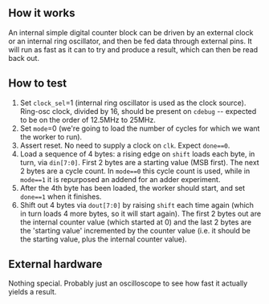 <!---

This file is used to generate your project datasheet. Please fill in the information below and delete any unused
sections.

You can also include images in this folder and reference them in the markdown. Each image must be less than
512 kb in size, and the combined size of all images must be less than 1 MB.
-->

## How it works

An internal simple digital counter block can be driven by an external clock or an internal ring oscillator, and then be fed data through external pins. It will run as fast as it can to try and produce a result, which can then be read back out.


## How to test

1.  Set `clock_sel`=1 (internal ring oscillator is used as the clock source). Ring-osc clock, divided by 16, should be present on `cdebug` -- expected to be on the order of 12.5MHz to 25MHz.
2.  Set `mode`=0 (we're going to load the number of cycles for which we want the worker to run).
3.  Assert reset. No need to supply a clock on `clk`. Expect `done==0`. 
4.  Load a sequence of 4 bytes: a rising edge on `shift` loads each byte, in turn, via `din[7:0]`. First 2 bytes are a starting value (MSB first). The next 2 bytes are a cycle count. In `mode==0` this cycle count is used, while in `mode==1` it is repurposed an addend for an adder experiment.
5.  After the 4th byte has been loaded, the worker should start, and set `done==1` when it finishes.
6.  Shift out 4 bytes via `dout[7:0]` by raising `shift` each time again (which in turn loads 4 more bytes, so it will start again). The first 2 bytes out are the internal counter value (which started at 0) and the last 2 bytes are the 'starting value' incremented by the counter value (i.e. it should be the starting value, plus the internal counter value).


## External hardware

Nothing special. Probably just an oscilloscope to see how fast it actually yields a result.

